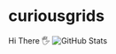 # curiousgrids
Hi There 🖐
![GitHub Stats](https://github-readme-stats.vercel.app/api?username=PauloFra&theme=radical)
